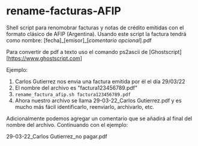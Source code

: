 # rename-facturas-AFIP
Shell script para renomobrar facturas y notas de crédito emitidas con el formato clásico de AFIP (Argentina).
Usando este script la factura tendrá como nombre:
[fecha]\_[emisor]\_[_comentario opcional_].pdf

Para convertir de pdf a texto uso el comando ps2ascii de [Ghostscript][https://www.ghostscript.com]

Ejemplo:
1) Carlos Gutierrez nos envia una factura emitida por él el día 29/03/22
2) El nombre del archivo es "factura123456789.pdf"
3) `rename_factura_afip.sh factura123456789.pdf`
4) Ahora nuestro archivo se llama 29-03-22_Carlos Gutierrez.pdf y es mucho más
fácil identificarlo, reenviarlo, archivarlo, etc.

Adicionalmente podemos agregar un comentario que se añadirá al final del nombre del archivo.
Continuando con el ejemplo:

29-03-22_Carlos Gutierrez_no pagar.pdf

